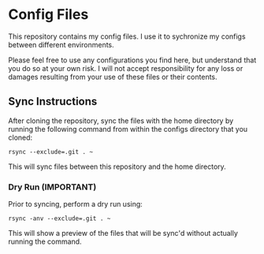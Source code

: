 # Config Files

This repository contains my config files. I use it to sychronize my configs 
between different environments.

Please feel free to use any configurations you find here, but understand that 
you do so at your own risk. I will not accept responsibility for any loss or 
damages resulting from your use of these files or their contents.

## Sync Instructions

After cloning the repository, sync the files with the home directory by 
running the following command from within the configs directory that you 
cloned:

```
rsync --exclude=.git . ~
```

This will sync files between this repository and the home directory.

### Dry Run (**IMPORTANT**)

Prior to syncing, perform a dry run using:
```
rsync -anv --exclude=.git . ~
```

This will show a preview of the files that will be sync'd without actually 
running the command.

